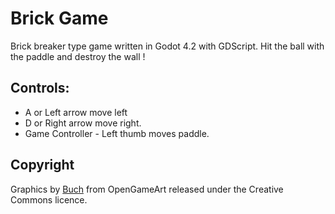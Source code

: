 # Brick Game

Brick breaker type game written in Godot 4.2 with GDScript. Hit the ball with
the paddle and destroy the wall !

## Controls:	
* A or Left arrow move left
* D or Right arrow move right.
* Game Controller - Left thumb moves paddle.

## Copyright
Graphics by [Buch](https://opengameart.org/users/buch) from OpenGameArt released under the Creative Commons licence.

